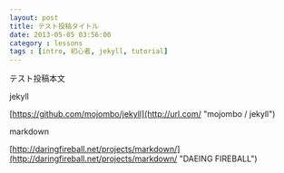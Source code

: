 ```yaml
---
layout: post
title: テスト投稿タイトル
date: 2013-05-05 03:56:00
category : lessons
tags : [intro, 初心者, jekyll, tutorial]
---
```


テスト投稿本文

jekyll

[https://github.com/mojombo/jekyll](http://url.com/  "mojombo / jekyll")

markdown

[http://daringfireball.net/projects/markdown/](http://daringfireball.net/projects/markdown/ "DAEING FIREBALL")